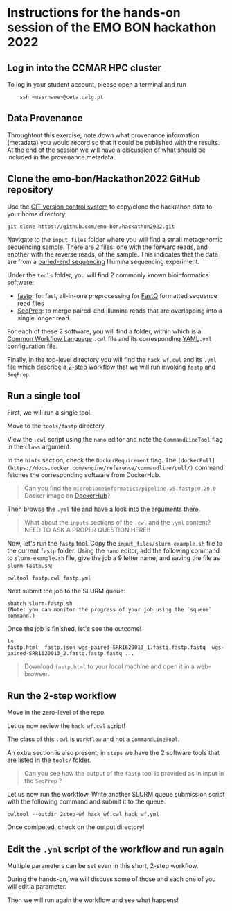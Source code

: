 # Instructions for the hands-on session of the EMO BON hackathon 2022


## Log in into the CCMAR HPC cluster

To log in your student account, please open a terminal and run 

```bash=
    ssh <username>@ceta.ualg.pt
```


## Data Provenance

Throughtout this exercise, note down what provenance information (metadata) you would record so that it could be published with
the results. At the end of the session we will have a discussion of what should be included in the provenance metadata.



## Clone the emo-bon/Hackathon2022 GitHub repository

Use the [GIT version control system](https://git-scm.com/) to copy/clone the hackathon data to your home directory:


    git clone https://github.com/emo-bon/hackathon2022.git

<!--- Once you have downloaded the repo, you may see what's there by moving into it and listing the files and folders. 

    cd hackathon2022
    ls
--->

Navigate to the `input_files` folder where you will find a small metagenomic sequencing sample. 
There are 2 files: one with the forward reads, and another with the reverse reads, of the sample. 
This indicates that the data are from a [paried-end sequencing](https://www.illumina.com/science/technology/next-generation-sequencing/plan-experiments/paired-end-vs-single-read.html) Illumina sequencing experiment.

Under the `tools` folder, you will find 2 commonly known bioinformatics software:
- [fastp](https://github.com/OpenGene/fastp): for fast, all-in-one preprocessing for [FastQ](https://en.wikipedia.org/wiki/FASTQ_format)  formatted sequence read files
- [SeqPrep](https://github.com/jstjohn/SeqPrep): to merge paired-end Illumina reads that are overlapping into a single longer read.

For each of these 2 software, you will find a folder, within which is a [Common Workflow Language]( https://www.commonwl.org/) `.cwl` file and its corresponding [YAML](https://en.wikipedia.org/wiki/YAML)`.yml` configuration file. 


Finally, in the top-level directory you will find the `hack_wf.cwl` and its `.yml` file 
which describe a 2-step workflow that we will run 
invoking `fastp` and `SeqPrep`. 


## Run a single tool 

First, we will run a single tool. 

Move to the `tools/fastp` directory.

View the `.cwl` script using the `nano` editor and note the `CommandLineTool` flag in the `class` argument. 

In the `hints` section, check the `DockerRequirement` flag.
The `[dockerPull](https://docs.docker.com/engine/reference/commandline/pull/)` command fetches the corresponding software from DockerHub. 

> Can you find the `microbiomeinformatics/pipeline-v5.fastp:0.20.0` Docker image on [DockerHub](https://hub.docker.com)? 
> 

Then browse the `.yml` file and have a look into the arguments there. 

> What about the `inputs` sections of the `.cwl` and the `.yml` content? NEED TO ASK A PROPER QUESTION HERE!!


Now, let's run the `fastp` tool. Copy the `input_files/slurm-example.sh` file to the current `fastp` folder. Using the `nano` editor, add the following command to `slurm-example.sh` file, give the job a 9 letter name, and saving the file as `slurm-fastp.sh`: 

    cwltool fastp.cwl fastp.yml

Next submit the job to the SLURM queue:

    sbatch slurm-fastp.sh
    (Note: you can monitor the progress of your job using the `squeue` command.)

Once the job is finished, let's see the outcome! 

    ls 
    fastp.html  fastp.json wgs-paired-SRR1620013_1.fastq.fastp.fastq  wgs-paired-SRR1620013_2.fastq.fastp.fastq ...

> Download `fastp.html` to your local machine and open it in a web-browser. 

## Run the 2-step workflow 

Move in the zero-level of the repo. 

Let us now review the `hack_wf.cwl` script! 

The class of this `.cwl` is `Workflow` and not a `CommandLineTool`. 

An extra section is also present; in `steps` we have the 2 software tools 
that are listed in the `tools/` folder. 

> Can you see how the output of the `fastp` tool is provided as in input in the `SeqPrep` ? 

Let us now run the workflow. Write another SLURM queue submission script with the following command and submit it to the queue: 

    cwltool --outdir 2step-wf hack_wf.cwl hack_wf.yml


Once comlpeted, check on the output directory!


## Edit the `.yml` script of the workflow and run again


Multiple parameters can be set even in this short, 2-step workflow. 

During the hands-on, we will discuss some of those and each one of you
will edit a parameter. 

Then we will run again the workflow and see what happens! 



